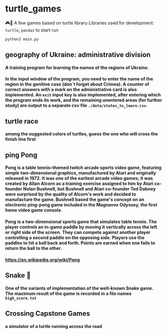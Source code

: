 # turtle_games
🎮🐢 A few games based on turtle library
Libraries used for development: `turtle`, `pandas`
to start run
```Python
python3 main.py
```
## geography of Ukraine: administrative division

#### A training program for learning the names of the regions of Ukraine.
#### In the input window of the program, you need to enter the name of the region in the genitive case (don\`t forget about Crimea). A counter of correct answers with a mark on the administrative card is also implemented. An `exit` input key is also implemented, after entering which the program ends its work, and the remaining unentered areas (for further study) are output to a separate csv file `./data/states_to_learn.csv`.

## turtle race 

#### among the suggested colors of turtles, guess the one who will cross the finish line first
## ping Pong

#### Pong is a table tennis–themed twitch arcade sports video game, featuring simple two-dimensional graphics, manufactured by Atari and originally released in 1972. It was one of the earliest arcade video games; it was created by Allan Alcorn as a training exercise assigned to him by Atari co-founder Nolan Bushnell, but Bushnell and Atari co-founder Ted Dabney were surprised by the quality of Alcorn's work and decided to manufacture the game. Bushnell based the game's concept on an electronic ping-pong game included in the Magnavox Odyssey, the first home video game console.
#### Pong is a two-dimensional sports game that simulates table tennis. The player controls an in-game paddle by moving it vertically across the left or right side of the screen. They can compete against another player controlling a second paddle on the opposing side. Players use the paddles to hit a ball back and forth. Points are earned when one fails to return the ball to the other.
#### https://en.wikipedia.org/wiki/Pong

## Snake 🐍

#### One of the variants of implementation of the well-known Snake game. The maximum result of the game is recorded in a file names `high_score.txt`

## Crossing Capstone Games

#### a simulator of a turtle running across the road